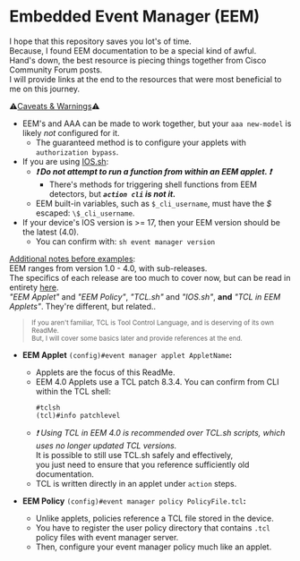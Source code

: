 # Embedded Event Manager \(EEM\)

I hope that this repository saves you lot's of time.    
Because, I found EEM documentation to be a special kind of awful.    
Hand's down, the best resource is piecing things together from Cisco Community Forum posts.    
I will provide links at the end to the resources that were most beneficial to me on this journey.   

:warning:<ins>Caveats & Warnings</ins>:warning:     
- EEM's and AAA can be made to work together, but your `aaa new-model` is likely *not* configured for it.     
   - The guaranteed method is to configure your applets with `authorization bypass`.     
- If you are using [IOS.sh](https://github.com/plmcdowe/Cisco-and-Bash):
   - ***:exclamation: Do not attempt to run a function from within an EEM applet. :exclamation:***     
      - There's methods for triggering shell functions from EEM detectors, but ***`action cli` is not it.***    
   - EEM built-in variables, such as `$_cli_username`, must have the *$* escaped: `\$_cli_username`.    
- If your device's IOS version is >= 17, then your EEM version should be the latest (4.0).
   - You can confirm with: `sh event manager version`    


<ins>Additional notes before examples</ins>:     
EEM ranges from version 1.0 - 4.0, with sub-releases.    
The specifics of each release are too much to cover now, but can be read in entirety [here](https://www.cisco.com/c/en/us/td/docs/routers/ios/config/17-x/syst-mgmt/b-system-management/m_eem-overview.html).     
*"EEM Applet"* and *"EEM Policy"*, *"TCL.sh"* and *"IOS.sh"*, **and** *"TCL in EEM Applets"*. They're different, but related..    
> <sub>If you aren't familiar, TCL is Tool Control Language, and is deserving of its own ReadMe.</sub>    
> <sup>But, I will cover some basics later and provide references at the end.</sup>    

- **EEM Applet** `(config)#event manager applet AppletName`**:**    
   - Applets are the focus of this ReadMe.    
   - EEM 4.0 Applets use a TCL patch 8.3.4. You can confirm from CLI within the TCL shell:    
      ```
      #tclsh
      (tcl)#info patchlevel
      ```
   - *:exclamation: Using TCL in EEM 4.0 is recommended over TCL.sh scripts, which uses no longer updated TCL versions.*    
      It is possible to still use TCL.sh safely and effectively,     
      you just need to ensure that you reference sufficiently old documentation.    
   - TCL is written directly in an applet under `action` steps.    

- **EEM Policy** `(config)#event manager policy PolicyFile.tcl`**:**    
   - Unlike applets, policies reference a TCL file stored in the device.    
   - You have to register the user policy directory that contains `.tcl` policy files with event manager server.     
   - Then, configure your event manager policy much like an applet.    


